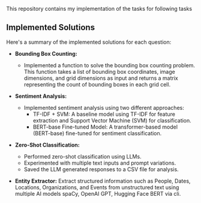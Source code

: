  

This repository contains my implementation of the tasks for following tasks

## Implemented Solutions

Here's a summary of the implemented solutions for each question:

* **Bounding Box Counting:**
    * Implemented a function to solve the bounding box counting problem. This function takes a list of bounding box coordinates, image dimensions, and grid dimensions as input and returns a matrix representing the count of bounding boxes in each grid cell.
* **Sentiment Analysis:**
    * Implemented sentiment analysis using two different approaches:
        * TF-IDF + SVM: A baseline model using TF-IDF for feature extraction and Support Vector Machine (SVM) for classification.
        * BERT-base Fine-tuned Model: A transformer-based model (BERT-base) fine-tuned for sentiment classification.
* **Zero-Shot Classification:**
    * Performed zero-shot classification using LLMs.
    * Experimented with multiple text inputs and prompt variations.
    * Saved the LLM generated responses to a CSV file for analysis.
 
*  **Entity Extractor:**
Extract structured information such as People, Dates, Locations, Organizations, and Events from unstructured text using multiple AI models spaCy, OpenAI GPT, Hugging Face BERT via cli.

 
 
